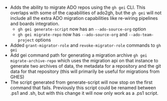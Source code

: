 - Adds the ability to migrate ADO repos using the `gh gei` CLI. This overlaps with some of the capabilities of ado2gh, but the `gh gei` will not include all the extra ADO migration capabilities like re-wiring pipelines and boards integration.
    - `gh gei generate-script` now has an `--ado-source-org` option
    - `gh gei migrate-repo` now has `--ado-source-org` and `--ado-team-project` options
- Added `grant-migrator-role` and `revoke-migrator-role` commands to `gh gei`
- Add gei command path for generating a migration archive `gh gei migrate-archive-repo` which uses the migration api on that instance to generate two archives of data, the metadata for a repository and the git data for that repository (this will primarily be useful for migrations from GHES)
- The script generated from generate-script will now stop on the first command that fails. Previously this script could be renamed between .ps1 and .sh, but with this change it will now only work as a .ps1 script.
